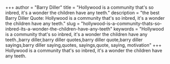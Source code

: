 +++
author = "Barry Diller"
title = "Hollywood is a community that's so inbred, it's a wonder the children have any teeth."
description = "the best Barry Diller Quote: Hollywood is a community that's so inbred, it's a wonder the children have any teeth."
slug = "hollywood-is-a-community-thats-so-inbred-its-a-wonder-the-children-have-any-teeth"
keywords = "Hollywood is a community that's so inbred, it's a wonder the children have any teeth.,barry diller,barry diller quotes,barry diller quote,barry diller sayings,barry diller saying,quotes, sayings,quote, saying, motivation"
+++
Hollywood is a community that's so inbred, it's a wonder the children have any teeth.
